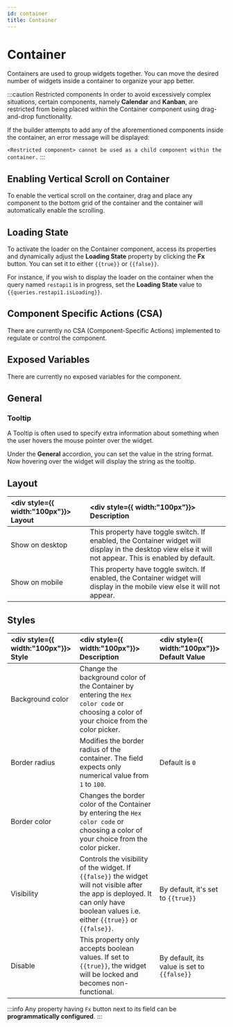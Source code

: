 ```yaml
---
id: container
title: Container
---
```

# Container

Containers are used to group widgets together. You can move the desired number of widgets inside a container to organize your app better.

:::caution Restricted components
In order to avoid excessively complex situations, certain components, namely **Calendar** and **Kanban**, are restricted from being placed within the Container component using drag-and-drop functionality.

If the builder attempts to add any of the aforementioned components inside the container, an error message will be displayed:

`<Restricted component> cannot be used as a child component within the container.`
:::

<div style={{paddingTop:'24px', paddingBottom:'24px'}}>

## Enabling Vertical Scroll on Container

To enable the vertical scroll on the container, drag and place any component to the bottom grid of the container and the container will automatically enable the scrolling.

</div>

<div style={{paddingTop:'24px', paddingBottom:'24px'}}>

## Loading State

To activate the loader on the Container component, access its properties and dynamically adjust the **Loading State** property by clicking the **Fx** button. You can set it to either `{{true}}` or `{{false}}`.

For instance, if you wish to display the loader on the container when the query named `restapi1` is in progress, set the **Loading State** value to `{{queries.restapi1.isLoading}}`.

</div>

<div style={{paddingTop:'24px', paddingBottom:'24px'}}>

## Component Specific Actions (CSA)

There are currently no CSA (Component-Specific Actions) implemented to regulate or control the component.

</div>

<div style={{paddingTop:'24px', paddingBottom:'24px'}}>

## Exposed Variables

There are currently no exposed variables for the component.

</div>

<div style={{paddingTop:'24px', paddingBottom:'24px'}}>

## General
### Tooltip

A Tooltip is often used to specify extra information about something when the user hovers the mouse pointer over the widget.

Under the <b>General</b> accordion, you can set the value in the string format. Now hovering over the widget will display the string as the tooltip.

</div>

<div style={{paddingTop:'24px', paddingBottom:'24px'}}>

## Layout

| <div style={{ width:"100px"}}> Layout </div> | <div style={{ width:"100px"}}> Description </div> |
|:----------- |:----------- |
| Show on desktop | This property have toggle switch. If enabled, the Container widget will display in the desktop view else it will not appear. This is enabled by default.|
| Show on mobile | This property have toggle switch. If enabled, the Container widget will display in the mobile view else it will not appear.|

</div>

<div style={{paddingTop:'24px', paddingBottom:'24px'}}>

## Styles

| <div style={{ width:"100px"}}> Style </div> | <div style={{ width:"100px"}}> Description </div> | <div style={{ width:"100px"}}> Default Value </div> |
|:----------- |:----------- |:---------|
| Background color |  Change the background color of the Container by entering the `Hex color code` or choosing a color of your choice from the color picker. | |
| Border radius | Modifies the border radius of the container. The field expects only numerical value from `1` to `100`.| Default is `0` |
| Border color |  Changes the border color of the Container by entering the `Hex color code` or choosing a color of your choice from the color picker. | |
| Visibility | Controls the visibility of the widget. If `{{false}}` the widget will not visible after the app is deployed. It can only have boolean values i.e. either `{{true}}` or `{{false}}`. | By default, it's set to `{{true}}` |
| Disable |  This property only accepts boolean values. If set to `{{true}}`, the widget will be locked and becomes non-functional. | By default, its value is set to `{{false}}` |


:::info
Any property having `Fx` button next to its field can be **programmatically configured**.
:::

</div>
